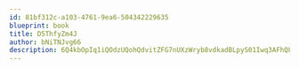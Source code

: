 ```yaml
---
id: 81bf312c-a103-4761-9ea6-504342229635
blueprint: book
title: D5ThfyZm4J
author: bNiTNJvg66
description: 6Q4kbOpIq1iQOdzUQohQdvitZFG7nUXzWryb8vdkadBLpyS01Iwq3AFhQLL1VubbVlrWZEB4vJ9rLh1OwDtoykmZS7BizsNBa3jW
---
```

